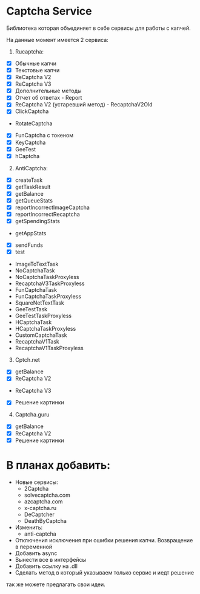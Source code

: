 # Captcha Service
Библиотека которая объединяет в себе сервисы для работы с капчей.

На данные момент имеется 2 сервиса:
1. Rucaptcha:
  - [x] Обычные капчи
  - [x] Текстовые капчи
  - [x] ReCaptcha V2
  - [x] ReCaptcha V3
  - [x] Дополнительные методы
  - [x] Отчет об ответах - Report
  - [x] ReCaptcha V2 (устаревший метод) - RecaptchaV2Old
  - [x] ClickCaptcha
  - RotateCaptcha
  - [x] FunCaptcha с токеном
  - [x] KeyCaptcha
  - [x] GeeTest
  - [x] hCaptcha
2. AntiCaptcha:
  - [x] createTask 
  - [x] getTaskResult
  - [x] getBalance
  - [x] getQueueStats
  - [x] reportIncorrectImageCaptcha 
  - [x] reportIncorrectRecaptcha
  - [x] getSpendingStats 
  - getAppStats 
  - [x] sendFunds
  - [x] test
  - ImageToTextTask
  - NoCaptchaTask
  - NoCaptchaTaskProxyless
  - RecaptchaV3TaskProxyless
  - FunCaptchaTask
  - FunCaptchaTaskProxyless 
  - SquareNetTextTask
  - GeeTestTask 
  - GeeTestTaskProxyless 
  - HCaptchaTask
  - HCaptchaTaskProxyless 
  - CustomCaptchaTask
  - RecaptchaV1Task 
  - RecaptchaV1TaskProxyless
3. Cptch.net
  - [x] getBalance
  - [x] ReCaptcha V2
  - ReCaptcha V3
  - [x] Решение картинки
4. Captcha.guru
  - [x] getBalance
  - [x] ReCaptcha V2
  - [x] Решение картинки
  
# В планах добавить:
  - Новые сервисы:
    - 2Captcha
    - solvecaptcha.com
    - azcaptcha.com
    - x-captcha.ru
    - DeCaptcher
    - DeathByCaptcha
  - Изменить:
    - anti-captcha
  - Отключения исключения при ошибки решения капчи. Возвращение в переменной
  - Добавить async
  - Вынести все в интерфейсы
  - Добавить ссылку на .dll
  - Сделать метод в который указываем только сервис и иедт решение
  
так же можете предлагать свои идеи.
